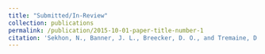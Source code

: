 ```yaml
---
title: "Submitted/In-Review"
collection: publications
permalink: /publication/2015-10-01-paper-title-number-1
citation: 'Sekhon, N., Banner, J. L., Breecker, D. O., and Tremaine, D., T. &quot;Using high resolution X-Ray computed tomography to test the suitability and guide the preparation of stalagmites for paleoclimate reconstruction.&quot; <i>Journal of Cave and Karst Studies</i>.'
---
```



